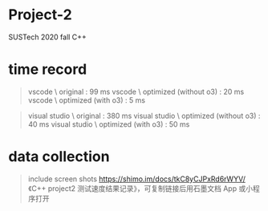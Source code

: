 # Project-2
SUSTech 2020 fall C++ 

# time record
> vscode \\ original : 99 ms
> vscode \\ optimized (without o3) : 20 ms
> vscode \\ optimized (with o3) : 5 ms

> visual studio \\ original : 380 ms
> visual studio \\ optimized (without o3) : 40 ms
> visual studio \\ optimized (with o3) : 50 ms

# data collection 
> include screen shots
https://shimo.im/docs/tkC8yCJPxRd6rWYV/ 《C++ project2 测试速度结果记录》，可复制链接后用石墨文档 App 或小程序打开

